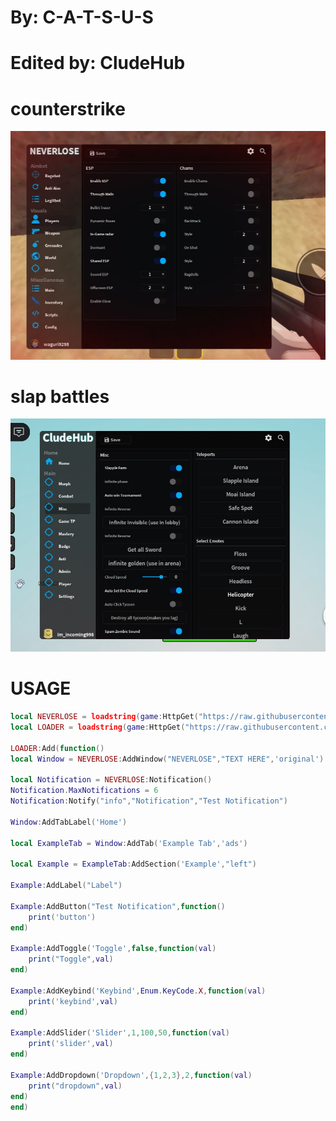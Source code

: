 # By: **C-A-T-S-U-S**
# Edited by: **CludeHub**

# counterstrike
![CludeLib UI](https://raw.githubusercontent.com/CludeHub/SourceCludeLib/83409df25261506df7b536920ba09b3a2e51e9f6/IMG_20250719_015647.jpg)

# slap battles
![SlapBattles](https://github.com/CludeHub/SourceCludeLib/blob/3b5da287223e5ec4fed0ae2fb3507eb1bbd312f5/IMG_20250719_020044.jpg)

# USAGE
```lua
local NEVERLOSE = loadstring(game:HttpGet("https://raw.githubusercontent.com/CludeHub/SourceCludeLib/refs/heads/main/NerverLoseLibEdited.lua"))()
local LOADER = loadstring(game:HttpGet("https://raw.githubusercontent.com/CludeHub/SourceCludeLib/refs/heads/main/loader.Function.lua"))()

LOADER:Add(function()
local Window = NEVERLOSE:AddWindow("NEVERLOSE","TEXT HERE",'original')

local Notification = NEVERLOSE:Notification()
Notification.MaxNotifications = 6
Notification:Notify("info","Notification","Test Notification")

Window:AddTabLabel('Home')

local ExampleTab = Window:AddTab('Example Tab','ads')

local Example = ExampleTab:AddSection('Example',"left")

Example:AddLabel("Label")

Example:AddButton("Test Notification",function()
    print('button')
end)

Example:AddToggle('Toggle',false,function(val)
    print("Toggle",val)
end)

Example:AddKeybind('Keybind',Enum.KeyCode.X,function(val)
    print('keybind',val)
end)

Example:AddSlider('Slider',1,100,50,function(val)
    print('slider',val)
end)

Example:AddDropdown('Dropdown',{1,2,3},2,function(val)
    print("dropdown",val)
end)
end)
```
